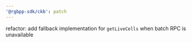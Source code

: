 ```yaml
---
'@rgbpp-sdk/ckb': patch
---
```


refactor: add fallback implementation for `getLiveCells` when batch RPC is unavailable

